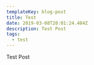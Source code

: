 ```yaml
---
templateKey: blog-post
title: Test
date: 2019-03-08T20:01:24.484Z
description: Test Post
tags:
  - test
---
```

Test Post
